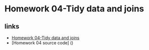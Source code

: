 # Homework 04-Tidy data and joins

## links

* [Homework 04-Tidy data and joins](https://github.com/STAT545-UBC-students/hw04-QinxinLin/blob/master/Homework_4_-_Tidy_Data_and_Joins_.md)
* [Homework 04 source code] ()
